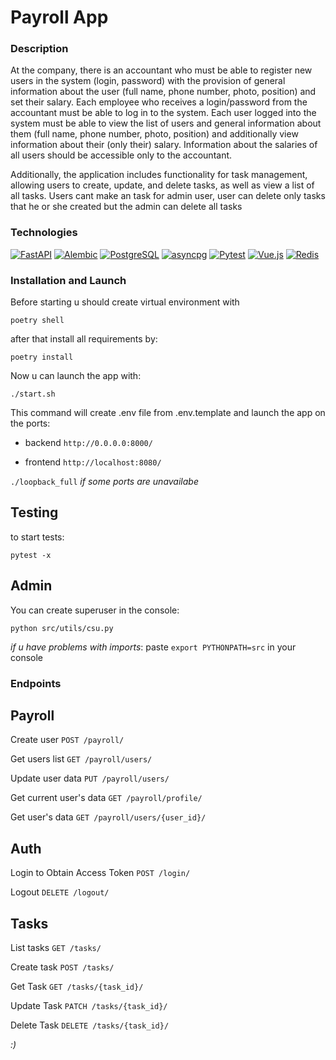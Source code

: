 # Payroll App

### Description

At the company, there is an accountant who must be able to register new users in the system (login, password) with the provision of general information about the user (full name, phone number, photo, position) and set their salary. Each employee who receives a login/password from the accountant must be able to log in to the system. Each user logged into the system must be able to view the list of users and general information about them (full name, phone number, photo, position) and additionally view information about their (only their) salary. Information about the salaries of all users should be accessible only to the accountant.

Additionally, the application includes functionality for task management, allowing users to create, update, and delete tasks, as well as view a list of all tasks. Users cant make an task for admin user, user can delete only tasks that he or she created  but the admin can delete all tasks

### Technologies

[![FastAPI](https://img.shields.io/badge/FastAPI-005571?style=flat&logo=fastapi&logoColor=white)](https://fastapi.tiangolo.com/)
[![Alembic](https://img.shields.io/badge/Alembic-4B4B4B?style=flat&logo=python&logoColor=white)](https://alembic.sqlalchemy.org/)
[![PostgreSQL](https://img.shields.io/badge/PostgreSQL-336791?style=flat&logo=postgresql&logoColor=white)](https://www.postgresql.org/)
[![asyncpg](https://img.shields.io/badge/asyncpg-3B2B2B?style=flat&logo=python&logoColor=white)](https://github.com/MagicStack/asyncpg)
[![Pytest](https://img.shields.io/badge/Pytest-DAA520?style=flat&logo=pytest&logoColor=white)](https://docs.pytest.org/en/stable/)
[![Vue.js](https://img.shields.io/badge/Vue.js-42b883?style=flat&logo=vue.js&logoColor=white)](https://vuejs.org/)
[![Redis](https://img.shields.io/badge/Redis-DC382D?style=flat&logo=redis&logoColor=white)](https://redis.io/)

### Installation and Launch

Before starting u should create virtual environment with 
```
poetry shell
```

after that install all requirements by: 
```
poetry install
```

Now u can launch the app with:
```
./start.sh
```

This command will create .env file from .env.template and launch the app on the ports:
- backend
```http://0.0.0.0:8000/```

- frontend
```http://localhost:8080/```


```./loopback_full``` *if some ports are unavailabe*

## Testing
to start tests:
```
pytest -x
```

## Admin

You can create superuser in the console:
```
python src/utils/csu.py
```

*if u have problems with imports*:
paste ```export PYTHONPATH=src``` in your console

### Endpoints
## Payroll
Create user
```POST /payroll/```

Get users list
```GET /payroll/users/```

Update user data
```PUT /payroll/users/```

Get current user's data
```GET /payroll/profile/```

Get user's data
```GET /payroll/users/{user_id}/```

## Auth
Login to Obtain Access Token
```POST /login/```

Logout
```DELETE /logout/```

## Tasks
List tasks
```GET /tasks/```

Create task
```POST /tasks/```


Get Task
```GET /tasks/{task_id}/```


Update Task
```PATCH /tasks/{task_id}/```


Delete Task
```DELETE /tasks/{task_id}/```

*:)*
